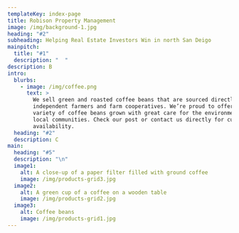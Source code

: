 ```yaml
---
templateKey: index-page
title: Robison Property Management
image: /img/background-1.jpg
heading: "#2"
subheading: Helping Real Estate Investors Win in north San Deigo
mainpitch:
  title: "#1"
  description: "  "
description: B
intro:
  blurbs:
    - image: /img/coffee.png
      text: >
        We sell green and roasted coffee beans that are sourced directly from
        independent farmers and farm cooperatives. We’re proud to offer a
        variety of coffee beans grown with great care for the environment and
        local communities. Check our post or contact us directly for current
        availability.
  heading: "#2"
  description: C
main:
  heading: "#5"
  description: "\n"
  image1:
    alt: A close-up of a paper filter filled with ground coffee
    image: /img/products-grid3.jpg
  image2:
    alt: A green cup of a coffee on a wooden table
    image: /img/products-grid2.jpg
  image3:
    alt: Coffee beans
    image: /img/products-grid1.jpg
---
```


